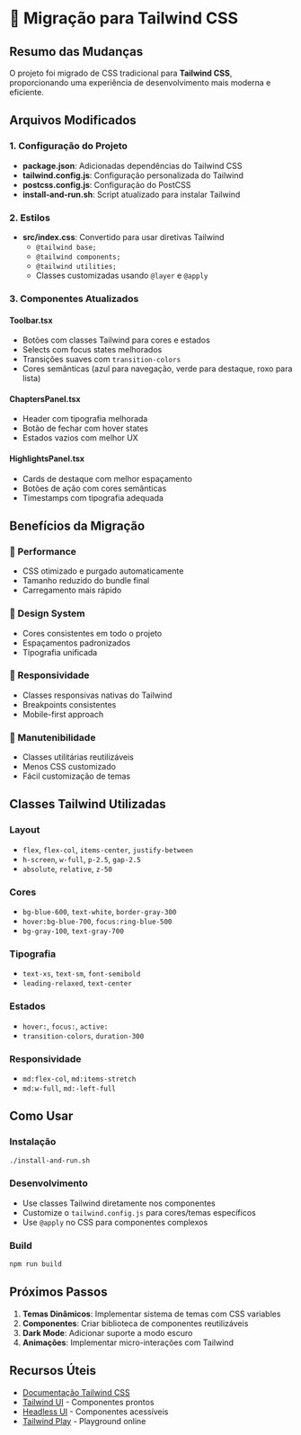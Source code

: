 # 🎨 Migração para Tailwind CSS

## Resumo das Mudanças

O projeto foi migrado de CSS tradicional para **Tailwind CSS**, proporcionando uma experiência de desenvolvimento mais moderna e eficiente.

## Arquivos Modificados

### 1. Configuração do Projeto
- **package.json**: Adicionadas dependências do Tailwind CSS
- **tailwind.config.js**: Configuração personalizada do Tailwind
- **postcss.config.js**: Configuração do PostCSS
- **install-and-run.sh**: Script atualizado para instalar Tailwind

### 2. Estilos
- **src/index.css**: Convertido para usar diretivas Tailwind
  - `@tailwind base;`
  - `@tailwind components;`
  - `@tailwind utilities;`
  - Classes customizadas usando `@layer` e `@apply`

### 3. Componentes Atualizados

#### Toolbar.tsx
- Botões com classes Tailwind para cores e estados
- Selects com focus states melhorados
- Transições suaves com `transition-colors`
- Cores semânticas (azul para navegação, verde para destaque, roxo para lista)

#### ChaptersPanel.tsx
- Header com tipografia melhorada
- Botão de fechar com hover states
- Estados vazios com melhor UX

#### HighlightsPanel.tsx
- Cards de destaque com melhor espaçamento
- Botões de ação com cores semânticas
- Timestamps com tipografia adequada

## Benefícios da Migração

### 🚀 Performance
- CSS otimizado e purgado automaticamente
- Tamanho reduzido do bundle final
- Carregamento mais rápido

### 🎨 Design System
- Cores consistentes em todo o projeto
- Espaçamentos padronizados
- Tipografia unificada

### 📱 Responsividade
- Classes responsivas nativas do Tailwind
- Breakpoints consistentes
- Mobile-first approach

### 🔧 Manutenibilidade
- Classes utilitárias reutilizáveis
- Menos CSS customizado
- Fácil customização de temas

## Classes Tailwind Utilizadas

### Layout
- `flex`, `flex-col`, `items-center`, `justify-between`
- `h-screen`, `w-full`, `p-2.5`, `gap-2.5`
- `absolute`, `relative`, `z-50`

### Cores
- `bg-blue-600`, `text-white`, `border-gray-300`
- `hover:bg-blue-700`, `focus:ring-blue-500`
- `bg-gray-100`, `text-gray-700`

### Tipografia
- `text-xs`, `text-sm`, `font-semibold`
- `leading-relaxed`, `text-center`

### Estados
- `hover:`, `focus:`, `active:`
- `transition-colors`, `duration-300`

### Responsividade
- `md:flex-col`, `md:items-stretch`
- `md:w-full`, `md:-left-full`

## Como Usar

### Instalação
```bash
./install-and-run.sh
```

### Desenvolvimento
- Use classes Tailwind diretamente nos componentes
- Customize o `tailwind.config.js` para cores/temas específicos
- Use `@apply` no CSS para componentes complexos

### Build
```bash
npm run build
```

## Próximos Passos

1. **Temas Dinâmicos**: Implementar sistema de temas com CSS variables
2. **Componentes**: Criar biblioteca de componentes reutilizáveis
3. **Dark Mode**: Adicionar suporte a modo escuro
4. **Animações**: Implementar micro-interações com Tailwind

## Recursos Úteis

- [Documentação Tailwind CSS](https://tailwindcss.com/docs)
- [Tailwind UI](https://tailwindui.com/) - Componentes prontos
- [Headless UI](https://headlessui.com/) - Componentes acessíveis
- [Tailwind Play](https://play.tailwindcss.com/) - Playground online

